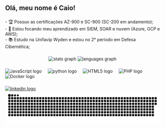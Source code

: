 <h2 align="left">Olá, meu nome é Caio!</h2>

###

<p align="left">- 🏆 Possuo as certificações AZ-900 e SC-900 (SC-200 em andamento);<br>- 📝 Estou focando meu aprendizado em SIEM, SOAR e nuvem (Azure, GCP e AWS);<br>- 📚 Estudo na Unifavip Wyden e estou no 2° período em Defesa Cibernética;<br></p>

###

<div align="center">
  <img src="https://github-readme-stats.vercel.app/api?username=Caio-bitLins&hide_title=false&hide_rank=false&show_icons=true&include_all_commits=true&count_private=true&disable_animations=false&theme=dracula&locale=en&hide_border=false" height="150" alt="stats graph"  />
  <img src="https://github-readme-stats.vercel.app/api/top-langs?username=Caio-bitLins&locale=en&hide_title=false&layout=compact&card_width=320&langs_count=5&theme=dracula&hide_border=false" height="150" alt="languages graph"  />
</div>

###

<div align="left">
  
<img src="https://cdn.jsdelivr.net/gh/devicons/devicon/icons/javascript/javascript-original.svg" height="30" alt="JavaScript logo" />
<img width="12" />
   <img src="https://cdn.jsdelivr.net/gh/devicons/devicon/icons/python/python-original.svg" height="30" alt="python logo"  />
  <img width="12" />
  <img src="https://cdn.jsdelivr.net/gh/devicons/devicon/icons/html5/html5-original.svg" height="30" alt="HTML5 logo" />
<img width="12" />
<img src="https://cdn.jsdelivr.net/gh/devicons/devicon/icons/php/php-original.svg" height="30" alt="PHP logo" />
<img width="12" />
<img src="https://cdn.jsdelivr.net/gh/devicons/devicon/icons/docker/docker-original.svg" height="30" alt="Docker logo" />
<img width="12" />
</div>

###

  <a href="https://www.linkedin.com/in/caio-lins090/-2a4b3a308?utm_source=share&utm_campaign=share_via&utm_content=profile&utm_medium=android_app" target="_blank">
    <img src="https://img.shields.io/static/v1?message=LinkedIn&logo=linkedin&label=&color=0077B5&logoColor=white&labelColor=&style=for-the-badge" height="35" alt="linkedin logo" />
  </a>
</div>

<br clear="both">

<img src="https://raw.githubusercontent.com/gabiiborba/gabiiborba/output/snake.svg" alt="Snake animation" />

###
